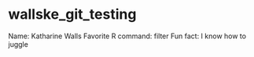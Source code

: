 # wallske_git_testing
Name: Katharine Walls
Favorite R command: filter
Fun fact: I know how to juggle 